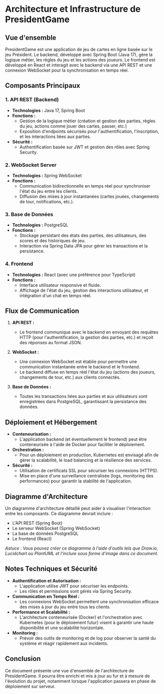 # Architecture et Infrastructure de PresidentGame

## Vue d'ensemble

PresidentGame est une application de jeu de cartes en ligne basée sur le jeu Président. Le backend, développé avec Spring Boot (Java 17), gère la logique métier, les règles du jeu et les actions des joueurs. Le frontend est développé en React et interagit avec le backend via une API REST et une connexion WebSocket pour la synchronisation en temps réel.

## Composants Principaux

### 1. API REST (Backend)
- **Technologies :** Java 17, Spring Boot
- **Fonctions :**
    - Gestion de la logique métier (création et gestion des parties, règles du jeu, actions comme jouer des cartes, passer, etc.)
    - Exposition d'endpoints sécurisés pour l'authentification, l'inscription, et les interactions liées aux parties.
- **Sécurité :**
    - Authentification basée sur JWT et gestion des rôles avec Spring Security.

### 2. WebSocket Server
- **Technologies :** Spring WebSocket
- **Fonctions :**
    - Communication bidirectionnelle en temps réel pour synchroniser l'état du jeu entre les clients.
    - Diffusion des mises à jour instantanées (cartes jouées, changements de tour, notifications, etc.).

### 3. Base de Données
- **Technologies :** PostgreSQL
- **Fonctions :**
    - Stockage persistant des états des parties, des utilisateurs, des scores et des historiques de jeu.
    - Interaction via Spring Data JPA pour gérer les transactions et la persistance.

### 4. Frontend
- **Technologies :** React (avec une préférence pour TypeScript)
- **Fonctions :**
    - Interface utilisateur responsive et fluide.
    - Affichage de l'état du jeu, gestion des interactions utilisateur, et intégration d'un chat en temps réel.

## Flux de Communication

1. **API REST :**
    - Le frontend communique avec le backend en envoyant des requêtes HTTP (pour l'authentification, la gestion des parties, etc.) et reçoit des réponses au format JSON.

2. **WebSocket :**
    - Une connexion WebSocket est établie pour permettre une communication instantanée entre le backend et le frontend.
    - Le backend diffuse en temps réel l'état du jeu (actions des joueurs, changements de tour, etc.) aux clients connectés.

3. **Base de Données :**
    - Toutes les transactions liées aux parties et aux utilisateurs sont enregistrées dans PostgreSQL, garantissant la persistance des données.

## Déploiement et Hébergement

- **Conteneurisation :**
    - L'application backend (et éventuellement le frontend) peut être conteneurisée à l'aide de Docker pour faciliter le déploiement.
- **Orchestration :**
    - Pour un déploiement en production, Kubernetes est envisagé afin de gérer la scalabilité, le load balancing et la résilience des services.
- **Sécurité :**
    - Utilisation de certificats SSL pour sécuriser les connexions (HTTPS).
    - Mise en place d'une surveillance centralisée (logs, monitoring des performances) pour garantir la stabilité de l'application.

## Diagramme d'Architecture

Un diagramme d'architecture détaillé peut aider à visualiser l'interaction entre les composants. Ce diagramme devrait inclure :
- L'API REST (Spring Boot)
- Le serveur WebSocket (Spring WebSocket)
- La base de données PostgreSQL
- Le frontend (React)

*Astuce : Vous pouvez créer ce diagramme à l'aide d'outils tels que Draw.io, Lucidchart ou PlantUML et l'inclure sous forme d'image dans ce document.*

## Notes Techniques et Sécurité

- **Authentification et Autorisation :**
    - L'application utilise JWT pour sécuriser les endpoints.
    - Les rôles et permissions sont gérés via Spring Security.
- **Communication en Temps Réel :**
    - Les connexions WebSocket permettent une synchronisation efficace des mises à jour du jeu entre tous les clients.
- **Performance et Scalabilité :**
    - L'architecture conteneurisée (Docker) et l'orchestration avec Kubernetes (pour le déploiement futur) visent à garantir une haute disponibilité et une scalabilité horizontale.
- **Monitoring :**
    - Prévoir des outils de monitoring et de log pour observer la santé du système et réagir rapidement aux incidents.

## Conclusion

Ce document présente une vue d'ensemble de l'architecture de PresidentGame. Il pourra être enrichi et mis à jour au fur et à mesure de l'évolution du projet, notamment lorsque l'application passera en phase de déploiement sur serveur.
